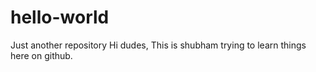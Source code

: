 # hello-world
Just another repository
Hi dudes,
This is shubham trying to learn things here on github.
